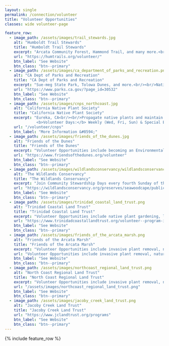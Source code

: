 ```yaml
---
layout: single                                                           
permalink: /connection/volunteer
title: "Volunteer Opportunities"
classes: wide volunteer-page 

feature_row:
  - image_path: /assets/images/trail_stewards.jpg
    alt: "Humboldt Trail Stewards"
    title: "Humboldt Trail Stewards"
    excerpt: "Arcata Community Forest, Hammond Trail, and many more.<br/><br/>Help maintain your favorite trails - report observations, perform trail maintenance and participate in work days. There are plenty of opportunities to volunteer every month."
    url: "https://humtrails.org/volunteer/"
    btn_label: "See Website"
    btn_class: "btn--primary"
  - image_path: /assets/images/ca_department_of_parks_and_recreation.png
    alt: "CA Dept of Parks and Recreation"
    title: "CA Dept of Parks and Recreation"
    excerpt: "Sue-meg State Park, Tolowa Dunes, and more.<br/><br/>Native plant management, invasive ivy removal, monitoring trails, trail cleanup, and more. Visit their website and Facebook page for upcoming volunteer events."
    url: "https://www.parks.ca.gov/?page_id=30532"
    btn_label: "See Website"
    btn_class: "btn--primary"
  - image_path: /assets/images/cnps_northcoast.jpg 
    alt: "California Native Plant Society"
    title: "California Native Plant Society"
    excerpt: "Eureka, CA<br/><br/>Propagate native plants and maintain the native plant living seed bank at the Nursery. Help out at seasonal sales and the Wildflower Show<br/>
              <b>Volunteer Days:</b> Weekly (Wed, Fri, Sun) & Special Events"
    url: "/volunteer/cnps"
    btn_label: "More Information &#8594;"
  - image_path: /assets/images/friends_of_the_dunes.jpg 
    alt: "Friends of the Dunes"
    title: "Friends of the Dunes"
    excerpt: "Volunteer Opportunities include becoming an Environmental Educator, joining the Dune Ecosystem Restoration Team and Drop-In Native Landscaping"
    url: "https://www.friendsofthedunes.org/volunteer"
    btn_label: "See Website"
    btn_class: "btn--primary"
  - image_path: /assets/images/wildlandsconservancy/wildlandsconservancylogo.jpg 
    alt: "The Wildlands Conservancy"
    title: "The Wildlands Conservancy"
    excerpt: "Join Community Stewardship Days every fourth Sunday of the month to help staff restore habitat at beautiful Seawood Cape Preserve, located near Sue-meg State Park."
    url: "https://wildlandsconservancy.org/preserves/seawoodcape/publicprograms"
    btn_label: "See Website"
    btn_class: "btn--primary"
  - image_path: /assets/images/trinidad_coastal_land_trust.png 
    alt: "Trinidad Coastal Land Trust"
    title: "Trinidad Coastal Land Trust"
    excerpt: "Volunteer Opportunities include native plant gardening, land stewardship and many more."
    url: "https://www.trinidadcoastallandtrust.org/volunteer--program-interest-sign-up.html"
    btn_label: "See Website"
    btn_class: "btn--primary"
  - image_path: /assets/images/friends_of_the_arcata_marsh.png 
    alt: "Friends of the Arcata Marsh"
    title: "Friends of the Arcata Marsh"
    excerpt: "Volunteer Opportunities include invasive plant removal, nature crafts, working with children, coordinating events and more."
    url: "Volunteer Opportunities include invasive plant removal, nature crafts, working with children, coordinating events and more."
    btn_label: "See Website"
    btn_class: "btn--primary"
  - image_path: /assets/images/northcoast_regional_land_trust.png 
    alt: "North Coast Regional Land Trust"
    title: "North Coast Regional Land Trust"
    excerpt: "Volunteer Opportunities include invasive plant removal, nature crafts, working with children, coordinating events and more."
    url: "/assets/images/northcoast_regional_land_trust.png"
    btn_label: "See Website"
    btn_class: "btn--primary"
  - image_path: /assets/images/jacoby_creek_land_trust.png
    alt: "Jacoby Creek Land Trust"
    title: "Jacoby Creek Land Trust"
    url: "https://www.jclandtrust.org/programs"
    btn_label: "See Website"
    btn_class: "btn--primary"
---
```

{% include feature_row %}


